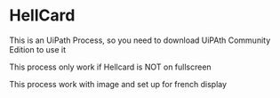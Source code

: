 # HellCard

This is an UiPath Process, so you need to download UiPAth Community Edition to use it

This process only work if Hellcard is NOT on fullscreen

This process work with image and set up for french display
